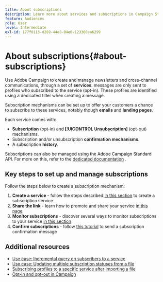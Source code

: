 ```yaml
---
title: About subscriptions
description: Learn more about services and subscriptions in Campaign Standard.
feature: Audiences
role: User
level: Intermediate
exl-id: 177f0115-d269-44e8-94e0-123360ea6299
---
```

# About subscriptions{#about-subscriptions}

Use Adobe Campaign to create and manage newsletters and cross-channel communications, through a set of **services**: messages are only sent to profiles who subscribed to the service (opt-in). These profiles are identified using a dedicated filter when creating a message.

Subscription mechanisms can be set up to offer your customers a chance to subscribe to these services, notably though **emails** and **landing pages**.

Each service comes with:

* **Subscription** (opt-in) and **[!UICONTROL Unsubscription]** (opt-out) mechanisms.
* Subscription and/or unsubscription **confirmation mechanisms**.
* A subscription **history**.

Subscriptions can also be managed using the Adobe Campaign Standard API. For more on this, refer to the [dedicated documentation](../../api/using/creating-a-service.md) .

## Key steps to set up and manage subscriptions

Follow the steps below to create a subscription mechanism:

1. **Create a service** - follow the steps described [in this section](../../audiences/using/creating-a-service.md) to create a subscription service
1. **Share the link** - learn how to promote and share your service [in this page](../../audiences/using/promoting-a-service.md)
1. **Monitor subscriptions** - discover several ways to monitor subscriptions to your service [in this section](../../audiences/using/monitoring-subscriptions.md)
1. **Confirm subscriptions** - follow [this tutorial](../../audiences/using/confirming-subscription-to-a-service.md) to send a subscription confirmation message

## Additional resources

* [Use case: Incremental query on subscribers to a service](../../automating/using/incremental-query-on-subscribers.md)
* [Use case: Updating multiple subscription statuses from a file](../../automating/using/updating-subscriptions-from-file.md)
* [Subscribing profiles to a specific service after importing a file](../../automating/using/subscribing-profiles-from-file.md)
* [Opt-in and opt-out in Campaign](../../audiences/using/about-opt-in-and-opt-out-in-campaign.md)
